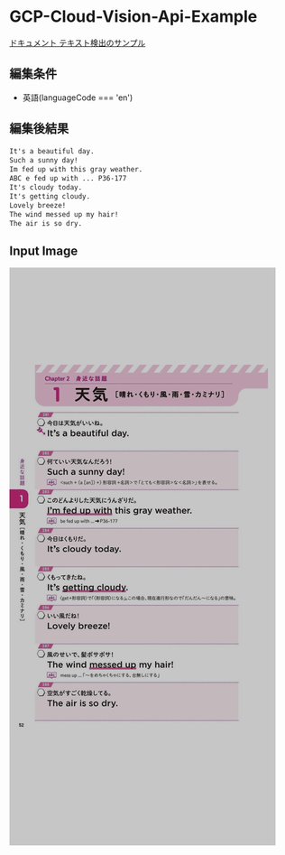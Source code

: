# GCP-Cloud-Vision-Api-Example
[ドキュメント テキスト検出のサンプル](https://cloud.google.com/vision/docs/detecting-fulltext#detecting_document_text_in_a_local_image)

## 編集条件
* 英語(languageCode === 'en')

## 編集後結果
```
It's a beautiful day.
Such a sunny day!
Im fed up with this gray weather.
ABC e fed up with ... P36-177
It's cloudy today.
It's getting cloudy.
Lovely breeze!
The wind messed up my hair!
The air is so dry.
```

## Input Image
![画像サンプル](./documentTextDetection.png)
